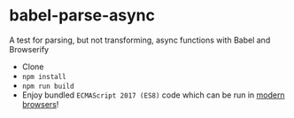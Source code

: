 # babel-parse-async

A test for parsing, but not transforming, async functions with Babel and Browserify

- Clone
- `npm install`
- `npm run build`
- Enjoy bundled `ECMAScript 2017 (ES8)` code which can be run in [modern browsers](http://caniuse.com/#feat=async-functions)!
